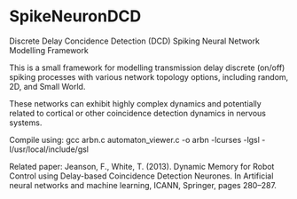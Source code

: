 # SpikeNeuronDCD

Discrete Delay Concidence Detection (DCD) Spiking Neural Network Modelling Framework

This is a small framework for modelling transmission delay discrete (on/off) spiking processes with various network topology options, including random, 2D, and Small World.

These networks can exhibit highly complex dynamics and potentially related to cortical or other coincidence detection dynamics in nervous systems.

Compile using: gcc arbn.c automaton_viewer.c -o arbn -lcurses -lgsl -I/usr/local/include/gsl

Related paper: Jeanson, F., White, T. (2013). Dynamic Memory for Robot Control using Delay-based Coincidence Detection Neurones. In Artificial neural networks and machine learning, ICANN, Springer, pages 280–287. 
